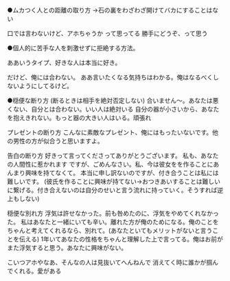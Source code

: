 ●ムカつく人との距離の取り方
→石の裏をわざわざ開けてバカにすることはない

口では言わないけど、アホちゃうか
って思ってる
勝手にどうぞ、って思う

●個人的に苦手な人を刺激せずに拒絶する方法。

ああいうタイプ、好きな人は本当に好き。

だけど、俺には合わない。
ああ言いたくなる気持ちはわかる。俺はなるべくしないようにしてるけど。


●穏便な断り方
(断るときは相手を絶対否定しない)
合いません〜。あなたは悪くない、自分とは合わない。いい人は絶対いる
自分の器が小さいから、あなたを抱えきれない。もっと器の大きい人はいる。頑張れ

プレゼントの断り方
こんなに素敵なプレゼント、俺にはもったいないです。他の男性の方が似合うと思いますよ。

告白の断り方
好きって言ってくださってありがとうございます。
私も、あなたの人間性に惹かれます
ですが、ごめんなさい。私、今は彼女をを作ることにあんまり興味を持てなくて。
本当に申し訳ないのですが、付き合うことは私には難しいです。
(彼氏を作ることに興味が持てない→おつきあいすることは難しいに繋げる。付き合えないのは自分のせいと言う流れに持っていく。そうすれば逆上もしない)

穏便な別れ方
浮気は許せなかった。前も咎めたのに、浮気をやめてくれなかった。
私はあなたと一緒にいても辛い。離れた方が俺のためになる。俺のことをちゃんと考えてくれるなら、別れて。(あなたといてもメリットがないと言うことを伝える)
1年いてあなたの性格をちゃんと理解した上で言ってる。俺はお前がまた浮気すると思う。あなたに興味がない。

こいつアホやなあ、そんなの人は見抜いてへんねんで
消えてく時に誰かが掴んでくれる。愛がある


　